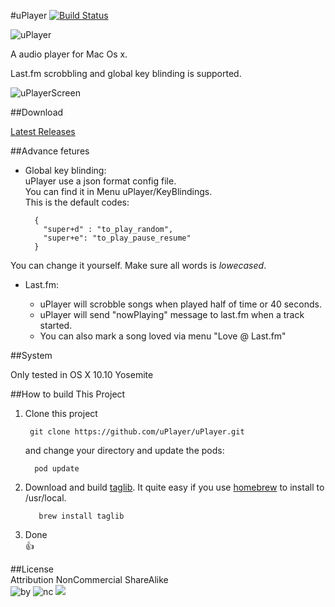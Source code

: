 #uPlayer [![Build Status](https://travis-ci.org/uPlayer/uPlayer.svg?branch=master)](https://travis-ci.org/uPlayer/uPlayer)  

![uPlayer](res/uPlayer.png)    

A audio player for Mac Os x.  

Last.fm scrobbling and global key blinding is supported.

![uPlayerScreen](res/uPlayerScreen.png)

##Download  

[Latest Releases](https://github.com/uPlayer/uPlayer/releases/latest)  

##Advance fetures  

* Global key blinding:  
uPlayer use a json format config file.  
You can find it in Menu uPlayer/KeyBlindings.  
This is the default codes:  

		{
		  "super+d" : "to_play_random",
	      "super+e": "to_play_pause_resume"
		}

You can change it yourself. Make sure all words is *lowecased*.

* Last.fm:  
	 
	 * uPlayer will scrobble songs when played half of time or 40 seconds.  
	 * uPlayer will send "nowPlaying" message to last.fm when a track started.
	 * You can also mark a song loved via menu "Love @ Last.fm"

##System  

Only tested in OS X 10.10 Yosemite  


##How to build This Project  

1. Clone this project 
		
		git clone https://github.com/uPlayer/uPlayer.git 
	
	 and change your directory and update the pods:
	 
		 pod update
	 
2. Download and build [taglib](www.taglib.com). It quite easy if you use [homebrew](http://brew.sh) to install to /usr/local.   
 
		  brew install taglib

3. Done   
		 👍


##License   
Attribution  NonCommercial  ShareAlike   
![by](https://creativecommons.org/images/deed/by.png)   ![nc](https://creativecommons.org/images/deed/nc.png) 
![](https://creativecommons.org/images/deed/sa.png)  






